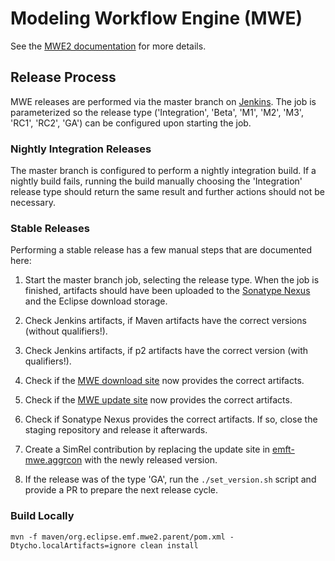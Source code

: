 # Modeling Workflow Engine (MWE)
See the [MWE2 documentation](documentation/mwe2.md) for more details.

## Release Process

MWE releases are performed via the master branch on [Jenkins](https://ci.eclipse.org/mwe/job/mwe2/job/master/). The job is parameterized so the release type ('Integration', 'Beta', 'M1', 'M2', 'M3', 'RC1', 'RC2', 'GA') can be configured upon starting the job.

### Nightly Integration Releases

The master branch is configured to perform a nightly integration build. If a nightly build fails, running the build manually choosing the 'Integration' release type should return the same result and further actions should not be necessary.

### Stable Releases

Performing a stable release has a few manual steps that are documented here:

1. Start the master branch job, selecting the release type. When the job is finished, artifacts should have been uploaded to the [Sonatype Nexus](https://oss.sonatype.org) and the Eclipse download storage.

1. Check Jenkins artifacts, if Maven artifacts have the correct versions (without qualifiers!).

1. Check Jenkins artifacts, if p2 artifacts have the correct version (with qualifiers!).

1. Check if the [MWE download site](https://www.eclipse.org/modeling/emft/downloads/index.php?project=mwe&showAll=1&showMax=5&sortBy=) now provides the correct artifacts.

1. Check if the [MWE update site](https://download.eclipse.org/modeling/emft/mwe/updates) now provides the correct artifacts.

1. Check if Sonatype Nexus provides the correct artifacts. If so, close the staging repository and release it afterwards.

1. Create a SimRel contribution by replacing the update site in [emft-mwe.aggrcon](https://git.eclipse.org/c/simrel/org.eclipse.simrel.build.git/tree/emft-mwe.aggrcon) with the newly released version.

1. If the release was of the type 'GA', run the `./set_version.sh` script and provide a PR to prepare the next release cycle.

### Build Locally

`mvn -f maven/org.eclipse.emf.mwe2.parent/pom.xml -Dtycho.localArtifacts=ignore clean install`